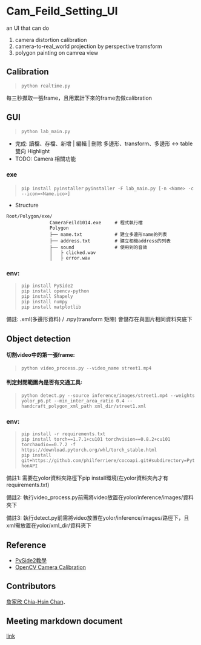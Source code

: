 # Cam_Feild_Setting_UI
an UI that can do
1. camera distortion calibration
2. camera-to-real_world projection by perspective tramsform
3. polygon painting on camrea view

## Calibration
> `python realtime.py`

每三秒擷取一張frame，且用累計下來的frame去做calibration

## GUI
> `python lab_main.py`
- 完成: 讀檔、存檔、新增 | 編輯 | 刪除 多邊形、transform、多邊形 <-> table 雙向 Highlight
- TODO: Camera 相關功能

### exe
> `pip install pyinstaller`
> `pyinstaller -F lab_main.py [-n <Name> -c --icon=<Name.ico>]`
- Structure
```
Root/Polygon/exe/
                CameraFeild1014.exe     # 程式執行檔
                Polygon
                ├── name.txt            # 建立多邊形name的列表
                ├── address.txt         # 建立相機address的列表
                ├── sound               # 使用到的音效
                │   ├ clicked.wav 
                │   ├ error.wav
```

### env:
> `pip install PySide2`  
> `pip install opencv-python`  
> `pip install Shapely`  
> `pip install numpy`  
> `pip install matplotlib`

備註: .xml(多邊形資料) / .npy(transform 矩陣) 會儲存在與圖片相同資料夾底下

## Object detection

#### 切割video中的第一張frame:
> `python video_process.py --video_name street1.mp4` 


#### 判定封閉範圍內是否有交通工具:
> `python detect.py --source inference/images/street1.mp4 --weights yolor_p6.pt --min_inter_area_ratio 0.4 --handcraft_polygon_xml_path xml_dir/street1.xml`  


### env:
> `pip install -r requirements.txt`  
> `pip install torch==1.7.1+cu101 torchvision==0.8.2+cu101 torchaudio==0.7.2 -f https://download.pytorch.org/whl/torch_stable.html`  
> `pip install git+https://github.com/philferriere/cocoapi.git#subdirectory=PythonAPI`  


備註1: 需要在yolor資料夾路徑下pip install環境(在yolor資料夾內才有requirements.txt)  

備註2: 執行video_process.py前需將video放置在yolor/inference/images/資料夾下  

備註3: 執行detect.py前需將video放置在yolor/inference/images/路徑下，且xml需放置在yolor/xml_dir/資料夾下  

## Reference
- [PySide2教學](https://medium.com/bucketing/pyside2-pyqt-tutorial-3c2be590bc6a)
- [OpenCV Camera Calibration](https://opencv-python-tutroals.readthedocs.io/en/latest/py_tutorials/py_calib3d/py_calibration/py_calibration.html)

## Contributors
[詹家欣 Chia-Hsin Chan](https://sites.google.com/site/terry0201/)、

## Meeting markdown document
[link](https://hackmd.io/1zHg7h21TXWCPbuK0SQ4MA?both)
